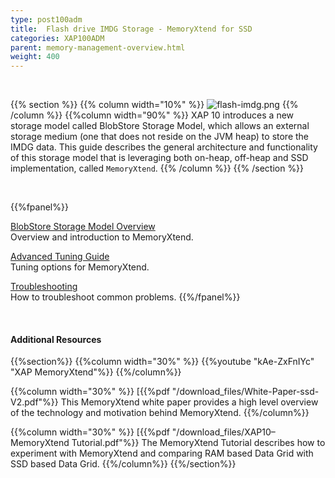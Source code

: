 ```yaml
---
type: post100adm
title:  Flash drive IMDG Storage - MemoryXtend for SSD
categories: XAP100ADM
parent: memory-management-overview.html
weight: 400
---
```


<br>

{{% section %}}
{{% column  width="10%" %}}
![flash-imdg.png](/attachment_files/subject/flash-imdg.png)
{{% /column %}}
{{%column width="90%" %}}
XAP 10 introduces a new storage model called BlobStore Storage Model, which allows an external storage medium (one that does not reside on the JVM heap) to store the IMDG data. This guide describes the general architecture and functionality of this storage model that is leveraging both on-heap, off-heap and SSD implementation, called `MemoryXtend`.
{{% /column %}}
{{% /section %}}

<br>

{{%fpanel%}}

[BlobStore Storage Model Overview](./blobstore-cache-policy.html)<br>
Overview and introduction to MemoryXtend.

[Advanced Tuning Guide](./blobstore-tuning-guide.html)<br>
Tuning options for MemoryXtend.

[Troubleshooting](./blobstore-trouble-shooting.html)<br>
How to troubleshoot common problems.
{{%/fpanel%}}

<br>

#### Additional Resources

{{%section%}}
{{%column width="30%"  %}}
{{%youtube "kAe-ZxFnIYc"  "XAP MemoryXtend"%}}
{{%/column%}}

{{%column width="30%"  %}}
[{{%pdf "/download_files/White-Paper-ssd-V2.pdf"%}}
This MemoryXtend white paper provides a high level overview of the technology and motivation behind MemoryXtend.
{{%/column%}}

{{%column width="30%"  %}}
[{{%pdf "/download_files/XAP10–MemoryXtend Tutorial.pdf"%}}
The MemoryXtend Tutorial describes how to experiment with MemoryXtend and comparing RAM based Data Grid with SSD based Data Grid.
{{%/column%}}
{{%/section%}}

